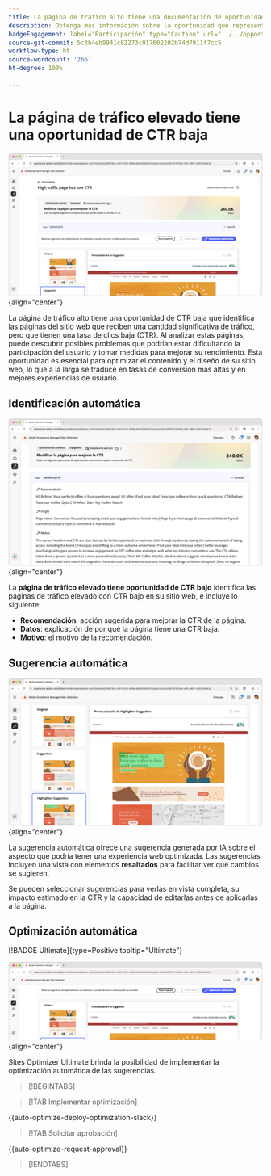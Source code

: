 ```yaml
---
title: La página de tráfico alto tiene una documentación de oportunidad de CTR baja
description: Obtenga más información sobre la oportunidad que representan las páginas con mucho tráfico y un CTR bajo, y cómo aprovecharla para aumentar la participación en su sitio web.
badgeEngagement: label="Participación" type="Caution" url="../../opportunity-types/engagement.md" tooltip="Participación"
source-git-commit: 5c3b4eb9941c82273c017602202b74d7911f7cc5
workflow-type: ht
source-wordcount: '266'
ht-degree: 100%

---
```



# La página de tráfico elevado tiene una oportunidad de CTR baja

![La página de tráfico elevado tiene una oportunidad de CTR baja](./assets/high-traffic-page-has-low-ctr/hero.png){align="center"}

La página de tráfico alto tiene una oportunidad de CTR baja que identifica las páginas del sitio web que reciben una cantidad significativa de tráfico, pero que tienen una tasa de clics baja (CTR). Al analizar estas páginas, puede descubrir posibles problemas que podrían estar dificultando la participación del usuario y tomar medidas para mejorar su rendimiento. Esta oportunidad es esencial para optimizar el contenido y el diseño de su sitio web, lo que a la larga se traduce en tasas de conversión más altas y en mejores experiencias de usuario.

## Identificación automática

![La página de identificación automática de tráfico alto tiene problemas de CTR baja](./assets/high-traffic-page-has-low-ctr/auto-identify.png){align="center"}

La **página de tráfico elevado tiene oportunidad de CTR bajo** identifica las páginas de tráfico elevado con CTR bajo en su sitio web, e incluye lo siguiente:

* **Recomendación**: acción sugerida para mejorar la CTR de la página.
* **Datos**: explicación de por qué la página tiene una CTR baja.
* **Motivo**: el motivo de la recomendación.

## Sugerencia automática

![La página de sugerencias automáticas de tráfico alto tiene problemas de CTR baja](./assets/high-traffic-page-has-low-ctr/auto-suggest.png){align="center"}

La sugerencia automática ofrece una sugerencia generada por IA sobre el aspecto que podría tener una experiencia web optimizada. Las sugerencias incluyen una vista con elementos **resaltados** para facilitar ver qué cambios se sugieren.

Se pueden seleccionar sugerencias para verlas en vista completa, su impacto estimado en la CTR y la capacidad de editarlas antes de aplicarlas a la página.

## Optimización automática

[!BADGE Ultimate]{type=Positive tooltip="Ultimate"}

![La página de tráfico alto optimizada automáticamente tiene problemas de CTR baja](./assets/high-traffic-page-has-low-ctr/auto-optimize.png){align="center"}

Sites Optimizer Ultimate brinda la posibilidad de implementar la optimización automática de las sugerencias.

>[!BEGINTABS]

>[!TAB Implementar optimización]

{{auto-optimize-deploy-optimization-slack}}

>[!TAB Solicitar aprobación]

{{auto-optimize-request-approval}}

>[!ENDTABS]
